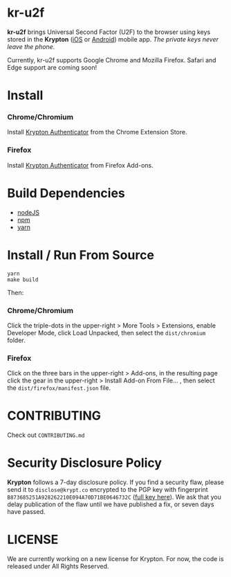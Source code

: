 # kr-u2f
__kr-u2f__ brings Universal Second Factor (U2F) to the browser using keys
stored in the __Krypton__ ([iOS](https://github.com/kryptco/krypton-ios) or
[Android](https://github.com/kryptco/krypton-android)) mobile app. _The
private keys never leave the phone._

Currently, kr-u2f supports Google Chrome and Mozilla Firefox. Safari and Edge support
are coming soon!

# Install

### Chrome/Chromium
Install [Krypton Authenticator](https://chrome.google.com/webstore/detail/madlgmccpddkhohkdobabokeecnjonhl) from the Chrome Extension Store.

### Firefox
Install [Krypton Authenticator](https://addons.mozilla.org/firefox/addon/krypton-authenticator/) from Firefox Add-ons.

# Build Dependencies
- [nodeJS](https://nodejs.org/en/download/)
- [npm](https://www.npmjs.com/get-npm)
- [yarn](https://yarnpkg.com/lang/en/docs/install/)

# Install / Run From Source
```
yarn
make build
```

Then:
### Chrome/Chromium
Click the triple-dots in the upper-right > More Tools >
Extensions, enable Developer Mode, click Load Unpacked, then select the `dist/chromium`
folder.

### Firefox
Click on the three bars in the upper-right > Add-ons, in the resulting page click the gear in the upper-right > Install Add-on From File... , then select the `dist/firefox/manifest.json` file.

# CONTRIBUTING
Check out `CONTRIBUTING.md`

# Security Disclosure Policy
__Krypton__ follows a 7-day disclosure policy. If you find a security flaw,
please send it to `disclose@krypt.co` encrypted to the PGP key with fingerprint
`B873685251A928262210E094A70D71BE0646732C` ([full key
here](https://krypt.co/docs/security/disclosure-policy.html)). We ask that you
delay publication of the flaw until we have published a fix, or seven days have
passed.

# LICENSE
We are currently working on a new license for Krypton. For now, the code
is released under All Rights Reserved.
